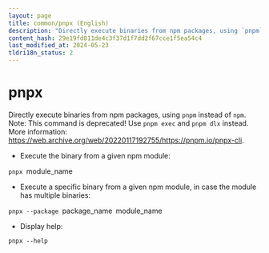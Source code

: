 ```yaml
---
layout: page
title: common/pnpx (English)
description: "Directly execute binaries from npm packages, using `pnpm` instead of `npm`."
content_hash: 29e19fd811de4c3f37d1f7dd2f67cce1f5ea54c4
last_modified_at: 2024-05-23
tldri18n_status: 2
---
```

# pnpx

Directly execute binaries from npm packages, using `pnpm` instead of `npm`.
Note: This command is deprecated! Use `pnpm exec` and `pnpm dlx` instead.
More information: <https://web.archive.org/web/20220117192755/https://pnpm.io/pnpx-cli>.

- Execute the binary from a given npm module:

`pnpx `<span class="tldr-var badge badge-pill bg-dark-lm bg-white-dm text-white-lm text-dark-dm font-weight-bold">module_name</span>

- Execute a specific binary from a given npm module, in case the module has multiple binaries:

`pnpx --package `<span class="tldr-var badge badge-pill bg-dark-lm bg-white-dm text-white-lm text-dark-dm font-weight-bold">package_name</span>` `<span class="tldr-var badge badge-pill bg-dark-lm bg-white-dm text-white-lm text-dark-dm font-weight-bold">module_name</span>

- Display help:

`pnpx --help`
